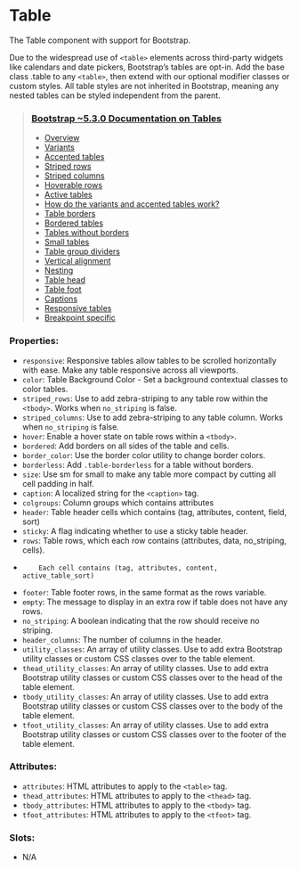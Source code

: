 # Table

The Table component with support for Bootstrap.

Due to the widespread use of `<table>` elements across third-party widgets like calendars
and date pickers, Bootstrap’s tables are opt-in. Add the base class .table to any `<table>`,
then extend with our optional modifier classes or custom styles. All table styles are not
inherited in Bootstrap, meaning any nested tables can be styled independent from the parent.

> ### [Bootstrap ~5.3.0 Documentation on Tables](https://getbootstrap.com/docs/5.3/content/tables/)
> * [Overview](https://getbootstrap.com/docs/5.3/content/tables/#overview)
> * [Variants](https://getbootstrap.com/docs/5.3/content/tables/#variants)
> * [Accented tables](https://getbootstrap.com/docs/5.3/content/tables/#accented-tables)
> * [Striped rows](https://getbootstrap.com/docs/5.3/content/tables/#striped-rows)
> * [Striped columns](https://getbootstrap.com/docs/5.3/content/tables/#striped-columns)
> * [Hoverable rows](https://getbootstrap.com/docs/5.3/content/tables/#hoverable-rows)
> * [Active tables](https://getbootstrap.com/docs/5.3/content/tables/#active-tables)
> * [How do the variants and accented tables work?](https://getbootstrap.com/docs/5.3/content/tables/#how-do-the-variants-and-accented-tables-work)
> * [Table borders](https://getbootstrap.com/docs/5.3/content/tables/#table-borders)
> * [Bordered tables](https://getbootstrap.com/docs/5.3/content/tables/#bordered-tables)
> * [Tables without borders](https://getbootstrap.com/docs/5.3/content/tables/#tables-without-borders)
> * [Small tables](https://getbootstrap.com/docs/5.3/content/tables/#small-tables)
> * [Table group dividers](https://getbootstrap.com/docs/5.3/content/tables/#table-group-dividers)
> * [Vertical alignment](https://getbootstrap.com/docs/5.3/content/tables/#vertical-alignment)
> * [Nesting](https://getbootstrap.com/docs/5.3/content/tables/#nesting)
> * [Table head](https://getbootstrap.com/docs/5.3/content/tables/#table-head)
> * [Table foot](https://getbootstrap.com/docs/5.3/content/tables/#table-foot)
> * [Captions](https://getbootstrap.com/docs/5.3/content/tables/#captions)
> * [Responsive tables](https://getbootstrap.com/docs/5.3/content/tables/#responsive-tables)
> * [Breakpoint specific](https://getbootstrap.com/docs/5.3/content/tables/#breakpoint-specific)

### Properties:
* `responsive`: Responsive tables allow tables to be scrolled horizontally with ease.
              Make any table responsive across all viewports.
* `color`: Table Background Color - Set a background contextual classes to color tables.
* `striped_rows`: Use to add zebra-striping to any table row within the `<tbody>`. Works when `no_striping` is false.
* `striped_columns`: Use to add zebra-striping to any table column. Works when `no_striping` is false.
* `hover`: Enable a hover state on table rows within a `<tbody>`.
* `bordered`: Add borders on all sides of the table and cells.
* `border_color`: Use the border color utility to change border colors.
* `borderless`: Add `.table-borderless` for a table without borders.
* `size`: Use sm for small to make any table more compact by cutting all cell padding in half.
* `caption`: A localized string for the `<caption>` tag.
* `colgroups`: Column groups which contains attributes
* `header`: Table header cells which contains (tag, attributes, content, field, sort)
* `sticky`: A flag indicating whether to use a sticky table header.
* `rows`: Table rows, which each row contains (attributes, data, no_striping, cells).
*         Each cell contains (tag, attributes, content, active_table_sort)
* `footer`: Table footer rows, in the same format as the rows variable.
* `empty`: The message to display in an extra row if table does not have any rows.
* `no_striping`: A boolean indicating that the row should receive no striping.
* `header_columns`: The number of columns in the header.
* `utility_classes`: An array of utility classes. Use to add extra Bootstrap utility classes or
                     custom CSS classes over to the table element.
* `thead_utility_classes`: An array of utility classes. Use to add extra Bootstrap utility classes or
                           custom CSS classes over to the head of the table element.
* `tbody_utility_classes`: An array of utility classes. Use to add extra Bootstrap utility classes or
                           custom CSS classes over to the body of the table element.
* `tfoot_utility_classes`: An array of utility classes. Use to add extra Bootstrap utility classes or
                           custom CSS classes over to the footer of the table element.                     

### Attributes:
* `attributes`: HTML attributes to apply to the `<table>` tag.
* `thead_attributes`: HTML attributes to apply to the `<thead>` tag.
* `tbody_attributes`: HTML attributes to apply to the `<tbody>` tag.
* `tfoot_attributes`: HTML attributes to apply to the `<tfoot>` tag.
### Slots:
* N/A
